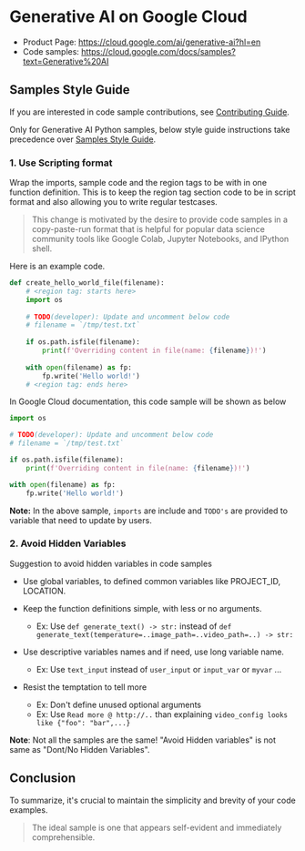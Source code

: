 # Generative AI on Google Cloud

* Product Page: https://cloud.google.com/ai/generative-ai?hl=en
* Code samples: https://cloud.google.com/docs/samples?text=Generative%20AI

## Samples Style Guide

If you are interested in code sample contributions, see [Contributing Guide](https://github.com/GoogleCloudPlatform/python-docs-samples/blob/main/CONTRIBUTING.md).

Only for Generative AI Python samples, below style guide instructions take precedence over [Samples Style Guide](https://googlecloudplatform.github.io/samples-style-guide/).

### 1. Use Scripting format

Wrap the imports, sample code and the region tags to be with in one function definition.
This is to keep the region tag section code to be in script format and also allowing you to write regular testcases.

> This change is motivated by the desire to provide code samples in a copy-paste-run
format that is helpful for popular data science community tools like
Google Colab, Jupyter Notebooks, and IPython shell.

Here is an example code.

```python
def create_hello_world_file(filename):
    # <region tag: starts here>
    import os
    
    # TODO(developer): Update and uncomment below code
    # filename = `/tmp/test.txt`
    
    if os.path.isfile(filename):
        print(f'Overriding content in file(name: {filename})!')
    
    with open(filename) as fp:
        fp.write('Hello world!')
    # <region tag: ends here>
```

In Google Cloud documentation, this code sample will be shown as below

```python
import os

# TODO(developer): Update and uncomment below code
# filename = `/tmp/test.txt`

if os.path.isfile(filename):
    print(f'Overriding content in file(name: {filename})!')

with open(filename) as fp:
    fp.write('Hello world!')
```

**Note:** In the above sample, `imports` are include and `TODO's` are provided to variable
that need to update by users.

### 2. Avoid Hidden Variables

Suggestion to avoid hidden variables in code samples

* Use global variables, to defined common variables like PROJECT_ID, LOCATION.

* Keep the function definitions simple, with less or no arguments.
  * Ex: Use `def generate_text() -> str:` instead of `def generate_text(temperature=..image_path=..video_path=..) -> str:`

* Use descriptive variables names and if need, use long variable name.
  * Ex: Use `text_input` instead of `user_input` or `input_var` or `myvar` ...

* Resist the temptation to tell more
  * Ex: Don't define unused optional arguments
  * Ex: Use `Read more @ http://..` than explaining `video_config looks like {"foo": "bar",...}`

**Note**: Not all the samples are the same! "Avoid Hidden variables" is not same as "Dont/No Hidden Variables".


## Conclusion

To summarize, it's crucial to maintain the simplicity and brevity of your code 
examples.
> The ideal sample is one that appears self-evident and immediately 
comprehensible.



